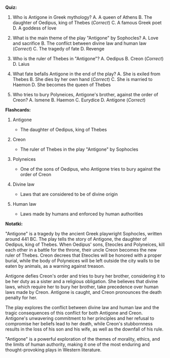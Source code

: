  **Quiz:**

1. Who is Antigone in Greek mythology?
   A. A queen of Athens
   B. The daughter of Oedipus, king of Thebes (*Correct*)
   C. A famous Greek poet
   D. A goddess of love

2. What is the main theme of the play "Antigone" by Sophocles?
   A. Love and sacrifice
   B. The conflict between divine law and human law (*Correct*)
   C. The tragedy of fate
   D. Revenge

2. Who is the ruler of Thebes in "Antigone"?
   A. Oedipus
   B. Creon (*Correct*)
   D. Laius

4. What fate befalls Antigone in the end of the play?
   A. She is exiled from Thebes
   B. She dies by her own hand (*Correct*)
   C. She is married to Haemon
   D. She becomes the queen of Thebes

5. Who tries to bury Polyneices, Antigone's brother, against the order of Creon?
   A. Ismene
   B. Haemon
   C. Eurydice
   D. Antigone (*Correct*)

**Flashcards:**

1. Antigone
   - The daughter of Oedipus, king of Thebes

2. Creon
   - The ruler of Thebes in the play "Antigone" by Sophocles

3. Polyneices
   - One of the sons of Oedipus, who Antigone tries to bury against the order of Creon

4. Divine law
   - Laws that are considered to be of divine origin

5. Human law
   - Laws made by humans and enforced by human authorities

**Notatki:**

"Antigone" is a tragedy by the ancient Greek playwright Sophocles, written around 441 BC. The play tells the story of Antigone, the daughter of Oedipus, king of Thebes. When Oedipus' sons, Eteocles and Polyneices, kill each other in a battle for the throne, their uncle Creon becomes the new ruler of Thebes. Creon decrees that Eteocles will be honored with a proper burial, while the body of Polyneices will be left outside the city walls to be eaten by animals, as a warning against treason.

Antigone defies Creon's order and tries to bury her brother, considering it to be her duty as a sister and a religious obligation. She believes that divine laws, which require her to bury her brother, take precedence over human laws made by Creon. Antigone is caught, and Creon pronounces the death penalty for her.

The play explores the conflict between divine law and human law and the tragic consequences of this conflict for both Antigone and Creon. Antigone's unwavering commitment to her principles and her refusal to compromise her beliefs lead to her death, while Creon's stubbornness results in the loss of his son and his wife, as well as the downfall of his rule.

"Antigone" is a powerful exploration of the themes of morality, ethics, and the limits of human authority, making it one of the most enduring and thought-provoking plays in Western literature.